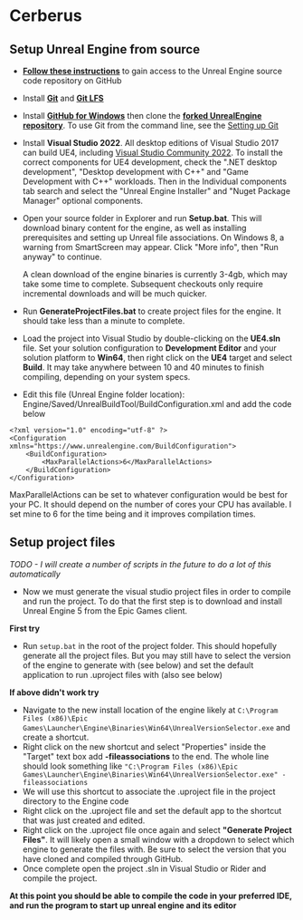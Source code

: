 # Cerberus

## **Setup Unreal Engine from source**
- **[Follow these instructions](https://www.unrealengine.com/en-US/ue4-on-github)** to gain access to the Unreal Engine source code repository on GitHub 
- Install **[Git](https://git-scm.com/downloads)** and **[Git LFS](https://git-lfs.github.com/)**
-   Install **[GitHub for Windows](https://windows.github.com/)** then clone the **[forked UnrealEngine repository](https://github.com/Cage01/UnrealEngine)**. To use Git from the command line, see the [Setting up Git](https://help.github.com/articles/set-up-git/) 
    
-   Install **Visual Studio 2022**. All desktop editions of Visual Studio 2017 can build UE4, including [Visual Studio Community 2022](https://visualstudio.microsoft.com/thank-you-downloading-visual-studio/?sku=Community&channel=Release&version=VS2022&source=VSLandingPage&cid=2036&passive=false). To install the correct components for UE4 development, check the ".NET desktop development", "Desktop development with C++" and "Game Development with C++" workloads. Then in the Individual components tab search and select the "Unreal Engine Installer" and "Nuget Package Manager" optional components.
    
-   Open your source folder in Explorer and run **Setup.bat**. This will download binary content for the engine, as well as installing prerequisites and setting up Unreal file associations. On Windows 8, a warning from SmartScreen may appear. Click "More info", then "Run anyway" to continue.
    
    A clean download of the engine binaries is currently 3-4gb, which may take some time to complete. Subsequent checkouts only require incremental downloads and will be much quicker.
    
-   Run **GenerateProjectFiles.bat** to create project files for the engine. It should take less than a minute to complete.
    
-   Load the project into Visual Studio by double-clicking on the **UE4.sln** file. Set your solution configuration to **Development Editor** and your solution platform to **Win64**, then right click on the **UE4** target and select **Build**. It may take anywhere between 10 and 40 minutes to finish compiling, depending on your system specs.
- Edit this file (Unreal Engine folder location):  Engine/Saved/UnrealBuildTool/BuildConfiguration.xml and add the code below
```
<?xml version="1.0" encoding="utf-8" ?>
<Configuration xmlns="https://www.unrealengine.com/BuildConfiguration">
	<BuildConfiguration>
		<MaxParallelActions>6</MaxParallelActions>
	</BuildConfiguration>
</Configuration>
```
MaxParallelActions can be set to whatever configuration would be best for your PC. It should depend on the number of cores your CPU has available. I set mine to 6 for the time being and it improves compilation times.

## **Setup project files**
*TODO - I will create a number of scripts in the future to do a lot of this automatically*
- Now we must generate the visual studio project files in order to compile and run the project. To do that the first step is to download and install Unreal Engine 5 from the Epic Games client.

**First try**
- Run `setup.bat` in the root of the project folder. This should hopefully generate all the project files. But you may still have to select the version of the engine to generate with (see below) and set the default application to run .uproject files with (also see below)

**If above didn't work try**
- Navigate to the new install location of the engine likely at `C:\Program Files (x86)\Epic Games\Launcher\Engine\Binaries\Win64\UnrealVersionSelector.exe` and create a shortcut. 
- Right click on the new shortcut and select "Properties" inside the "Target" text box add  **-fileassociations** to the end. The whole line should look something like `"C:\Program Files (x86)\Epic Games\Launcher\Engine\Binaries\Win64\UnrealVersionSelector.exe" -fileassociations`
- We will use this shortcut to associate the .uproject file in the project directory to the Engine code
- Right click on the .uproject file and set the default app to the shortcut that was just created and edited.
- Right click on the .uproject file once again and select **"Generate Project Files"**. It will likely open a small window with a dropdown to select which engine to generate the files with. Be sure to select the version that you have cloned and compiled through GitHub.
- Once complete open the project .sln in Visual Studio or Rider and compile the project.


**At this point you should be able to compile the code in your preferred IDE, and run the program to start up unreal engine and its editor**
